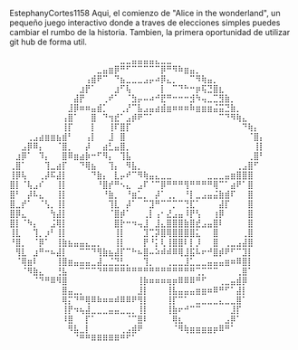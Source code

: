 EstephanyCortes1158
Aqui, el comienzo de "Alice in the wonderland", un pequeño juego interactivo donde a traves de elecciones simples puedes cambiar el rumbo de la historia. Tambien, la primera oportunidad de utilizar git hub de forma util.

⠀⠀⠀⠀⠀⠀⠀⠀⠀⠀⠀⠀⠀⠀⠀⠀⠀⠀⠀⣀⣀⣤⣤⣤⣤⣄⣀⣀⠀⠀⠀⠀⠀⠀⠀⠀⠀⠀⠀⠀⠀⠀⠀⠀
⠀⠀⠀⠀⠀⠀⠀⠀⠀⠀⠀⠀⠀⠀⠀⣀⣤⣶⡿⠛⠋⠉⠉⠉⠉⠉⡿⠛⠻⠷⣶⣤⡀⠀⠀⠀⠀⠀⠀⠀⠀⠀⠀⠀
⠀⠀⠀⠀⠀⠀⠀⠀⠀⠀⠀⠀⠀⢠⣾⠟⠉⠀⠙⣦⣀⣀⣀⣠⡤⠴⡿⣄⡀⠀⠀⠉⠻⢷⣤⡀⠀⠀⠀⠀⠀⠀⠀⠀
⠀⠀⠀⠀⠀⠀⠀⠀⠀⠀⠀⠀⣰⡟⠁⠀⠀⠀⣰⠋⢧⠀⠀⠀⠀⠀⡇⠀⠉⠙⠓⠒⡶⢯⣙⣿⣆⠀⠀⠀⠀⠀⠀⠀
⠀⠀⠀⠀⠀⠀⠀⠀⠀⠀⠀⣼⡟⠀⠀⠀⢀⠞⠁⠀⠈⣳⡤⠤⠴⠚⣟⠛⠒⠒⠒⣺⠳⢤⣀⣉⣻⣷⡀⠀⠀⠀⠀⠀
⠀⠀⠀⠀⠀⠀⠀⠀⠀⠀⣸⡿⠶⠶⣤⣾⡁⠀⠀⢀⡜⠉⣧⣠⣤⣴⣾⣶⠶⠶⠶⠷⣶⣶⣶⣬⣭⣙⣷⡀⠀⠀⠀⠀
⠀⠀⠀⠀⠀⠀⠀⠀⠀⢠⣿⠁⠀⠀⣿⠀⠙⢲⣞⠁⣠⡾⠟⠉⠁⠀⠀⠀⠀⠀⠀⠀⠀⠀⠀⠀⠉⠙⠻⢷⣄⠀⠀⠀
⠀⠀⠀⠀⠀⠀⠀⠀⠀⢸⡏⠀⠀⠀⡇⠀⠀⢸⠏⣿⡏⠀⠀⠀⠀⠀⠀⠀⠀⠀⠀⠀⠀⠀⠀⠀⠀⠀⠀⠀⠙⢷⡄⠀
⠀⠀⠀⢀⣠⣴⣶⣶⣦⣾⠃⠀⠀⢠⡇⠀⠀⣸⠀⣿⠀⠀⠀⠀⠀⠀⠀⠀⠀⠀⠀⠀⠀⠀⠀⠀⠀⠀⠀⠀⠀⠈⣿⡄
⠀⠀⣠⡿⠿⡄⠀⠀⠈⣿⡀⠀⠀⡼⠀⠀⣴⣃⣤⣿⡀⠀⠀⠀⠀⠀⠀⠀⠀⠀⠀⠀⠀⠀⠀⠀⠀⠀⠀⠀⠀⠀⢸⡇
⠀⣰⡿⠁⠀⠹⡄⠀⠀⣿⠿⣶⣴⡷⠒⠋⠻⡄⠀⢹⣧⠀⠀⠀⠀⠀⠀⠀⠀⠀⠀⠀⠀⠀⠀⠀⠀⠀⠀⠀⠀⢀⣿⠃
⢀⣿⠁⠀⠀⠀⢹⣀⣴⡏⠀⠀⠙⢿⣦⠀⠀⢹⡄⠀⠻⣧⡀⠀⠀⠀⠀⠀⠀⠀⠀⠀⠀⠀⠀⠀⠀⠀⠀⢀⣠⣿⠋⠀
⢸⡿⢧⠀⠀⢀⡼⠯⣼⡇⠀⠀⠀⠀⠙⣷⡄⠀⣇⡤⠞⠉⠻⢷⣤⣄⣀⣀⠀⠀⠀⠀⠀⠀⣀⣀⣀⣤⣶⣿⣿⣿⠀⠀
⣿⡇⠈⢧⣠⠎⠀⠀⢸⡇⠀⠀⠀⠀⠀⠘⣿⡞⠛⠢⣄⠀⣠⠏⠈⠉⡿⠛⠛⠛⢻⠛⠛⠛⠛⢿⠉⠁⣴⠟⠁⣿⠀⠀
⣿⠃⠀⡼⠧⣄⠀⠀⢸⡇⠀⠀⠀⠀⠀⠀⠘⣷⡀⠀⠘⣶⣁⡀⠀⡼⠁⢀⡀⠀⠘⡇⣀⣠⣤⣬⣷⣾⠏⠀⠀⣿⠀⠀
⣿⣀⡞⠁⠀⠈⢣⡀⢸⡇⠀⠀⠀⠀⠀⠀⠀⢹⣇⠀⡼⠁⠀⠉⣹⠛⠉⠉⡉⠉⢙⣏⠁⠀⠀⠀⣼⡏⠀⠀⠀⣿⠀⠀
⣿⡿⣄⠀⠀⠀⠀⢳⣼⡇⠀⠀⠀⠀⠀⠀⠀⠈⣿⡾⠁⠀⠀⢀⡇⢠⠂⣜⣠⣤⠸⡟⢣⠀⠀⢰⡿⠀⠀⠀⠀⣿⠀⠀
⣿⡇⠈⠳⡄⠀⠀⣨⢿⡇⠀⠀⠀⠀⠀⠀⠀⠀⣿⡗⠒⠲⢤⣸⠀⣸⣄⣿⣿⣿⣷⣿⣞⣠⣤⣿⠇⠀⠀⠀⠀⣿⠀⠀
⢸⣇⠀⠀⢹⡀⡰⠃⢸⡇⠀⠀⠀⠀⠀⠀⠀⠀⢸⡇⠀⠀⠀⣹⢉⡽⣿⢿⣿⣿⣿⣿⣅⠀⠀⣿⠀⠀⠀⠀⢀⣿⠀⠀
⠘⣿⡀⠀⠈⡿⠁⠀⢸⣷⣦⣤⣤⣄⣀⡀⠀⠀⢸⡇⠀⠀⠀⡟⠘⡅⢇⢸⣿⣿⠇⡇⡸⠀⠀⣿⠀⢀⣀⣠⣼⣿⠀⠀
⠀⢻⣇⠀⣰⠛⠒⠦⣼⡇⠀⠀⠉⠉⠙⢻⣷⣦⣼⡏⠉⠓⠦⣿⠤⠵⠾⠾⠿⢿⣸⣯⠧⠖⠚⣿⡾⠟⠋⠉⣹⡇⠀⠀
⠀⠈⢿⣶⠇⠀⠀⠀⢸⣿⣶⣤⣤⣤⣀⣼⣀⣈⣙⣃⡀⠀⠀⢹⡀⠀⠀⢀⣀⣀⣸⣁⣀⣀⣤⣤⣤⣶⠶⠿⣿⡇⠀⠀
⠀⠀⠈⠻⣷⣄⠀⠀⢘⣧⠀⠀⠉⠉⠉⠙⠛⠛⠛⠛⠛⠛⠛⠛⠛⠛⠛⠛⠛⠛⠛⠛⢉⡉⠉⠉⠀⠀⠀⢀⣿⠁⠀⠀
⠀⠀⠀⠀⠈⠙⠛⠿⠻⣿⠀⠀⠀⠀⠀⠀⠀⠀⠀⠀⠀⠀⢸⡷⠶⠶⠶⢶⡶⠿⠿⠿⠛⠋⠀⠀⢀⣀⣤⣾⡿⠀⠀⠀
⠀⠀⠀⠀⠀⠀⠀⠀⠀⣿⣤⣀⡀⠀⠀⠀⠀⠀⠀⠀⠀⠀⣸⡇⠀⠀⠀⢸⣧⣤⣤⣤⣶⣶⠶⠿⠛⠋⠁⣼⡇⠀⠀⠀
⠀⠀⠀⠀⠀⠀⠀⠀⠀⢿⡍⠙⠛⢿⠿⠷⠶⠶⠾⠿⠿⠟⢻⡇⠀⠀⠀⢸⡏⠉⠁⠀⣀⣀⣀⣀⣄⣀⣀⣿⠁⠀⠀⠀
⠀⠀⠀⠀⠀⠀⠀⠀⠀⢸⡟⠲⢦⣼⣀⣀⣀⣤⣤⣀⣀⡀⢸⡇⠀⠀⠀⢸⣷⠖⠚⠉⠉⠀⠀⠀⠀⠀⣸⡏⠀⠀⠀⠀
⠀⠀⠀⠀⠀⠀⠀⠀⠀⠸⣿⠀⠀⡏⠁⠀⠀⠀⠀⠀⠈⠉⣿⠇⠀⠀⠀⠀⢿⣆⠀⠀⠀⠀⠀⠀⠀⣠⡿⠁⠀⠀⠀⠀
⠀⠀⠀⠀⠀⠀⠀⠀⠀⠀⠻⣧⣀⡇⠀⠀⠀⠀⠀⢀⣠⣾⠟⠀⠀⠀⠀⠀⠈⠻⢷⣶⣶⣶⣶⡶⠿⠛⠁⠀⠀⠀⠀⠀
⠀⠀⠀⠀⠀⠀⠀⠀⠀⠀⠀⠈⠛⠛⠿⠿⠿⠿⠿⠛⠋⠁⠀⠀⠀⠀⠀⠀⠀⠀⠀⠀⠀⠀⠀⠀⠀⠀⠀⠀